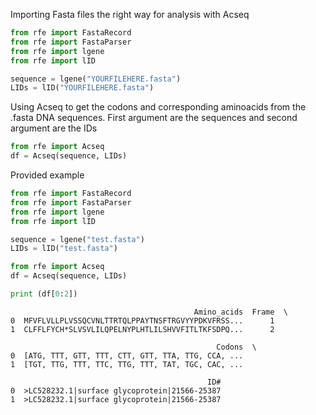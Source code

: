 Importing Fasta files the right way for analysis with Acseq


```python
from rfe import FastaRecord
from rfe import FastaParser
from rfe import lgene
from rfe import lID

sequence = lgene("YOURFILEHERE.fasta")
LIDs = lID("YOURFILEHERE.fasta")
```

Using Acseq to get the codons and corresponding aminoacids from the .fasta DNA sequences. First argument are the sequences and second argument are the IDs


```python
from rfe import Acseq
df = Acseq(sequence, LIDs)
```

Provided example


```python
from rfe import FastaRecord
from rfe import FastaParser
from rfe import lgene
from rfe import lID

sequence = lgene("test.fasta")
LIDs = lID("test.fasta")
```


```python
from rfe import Acseq
df = Acseq(sequence, LIDs)
```


```python
print (df[0:2])
```

                                             Amino_acids  Frame  \
    0  MFVFLVLLPLVSSQCVNLTTRTQLPPAYTNSFTRGVYYPDKVFRSS...      1   
    1  CLFFLFYCH*SLVSVLILQPELNYPLHTLILSHVVFITLTKFSDPQ...      2   
    
                                                  Codons  \
    0  [ATG, TTT, GTT, TTT, CTT, GTT, TTA, TTG, CCA, ...   
    1  [TGT, TTG, TTT, TTC, TTG, TTT, TAT, TGC, CAC, ...   
    
                                                ID#  
    0  >LC528232.1|surface glycoprotein|21566-25387  
    1  >LC528232.1|surface glycoprotein|21566-25387  
    
